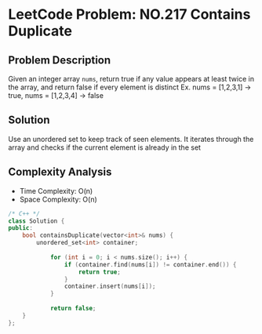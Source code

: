 # LeetCode Problem: NO.217 Contains Duplicate

## Problem Description

Given an integer array `nums`, return true if any value appears at least twice in the array, and return false if every element is distinct
Ex. nums = [1,2,3,1] -> true, nums = [1,2,3,4] -> false

## Solution

Use an unordered set to keep track of seen elements. It iterates through the array and checks if the current element is already in the set

## Complexity Analysis

- Time Complexity: O(n)
- Space Complexity: O(n)

```cpp
/* C++ */
class Solution {
public:
    bool containsDuplicate(vector<int>& nums) {
        unordered_set<int> container;
            
            for (int i = 0; i < nums.size(); i++) {
                if (container.find(nums[i]) != container.end()) {
                    return true;
                }
                container.insert(nums[i]);
            }
            
            return false;
    }
};
